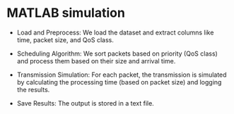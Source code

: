 # MATLAB simulation

- Load and Preprocess: 
  We load the dataset and extract columns like time, packet size, and QoS class.

- Scheduling Algorithm: 
  We sort packets based on priority (QoS class) and process them based on their size and arrival time.

- Transmission Simulation: 
  For each packet, the transmission is simulated by calculating the processing time (based on packet size) and logging the results.

- Save Results: 
  The output is stored in a text file.
